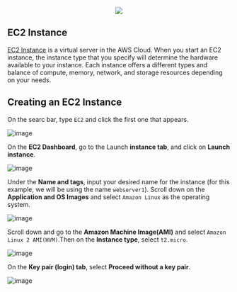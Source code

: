 <p align="center">
  <img src="https://media2.dev.to/dynamic/image/width=1280,height=720,fit=cover,gravity=auto,format=auto/https%3A%2F%2Fdev-to-uploads.s3.amazonaws.com%2Fuploads%2Farticles%2Fwsrrq6s1f12v8jhe2ubj.png"/>
</p>

## EC2 Instance

[EC2 Instance](https://docs.aws.amazon.com/AWSEC2/latest/UserGuide/concepts.html) is a virtual server in the AWS Cloud. When you start an EC2 instance, the instance type that you specify will determine the hardware available to your instance. Each instance offers a different types and balance of compute, memory, network, and storage resources depending on your needs.

## Creating an EC2 Instance

On the searc bar, type ```EC2``` and click the first one that appears.

![image](https://github.com/user-attachments/assets/060f8886-4c74-47d0-a487-b7ec99f506fe)

On the **EC2 Dashboard**, go to the Launch **instance tab**, and click on **Launch instance**.

![image](https://github.com/user-attachments/assets/0cbfb280-3182-4b29-b004-bcba6fa2b187)

Under the **Name and tags**, input your desired name for the instance (for this example, we will be using the name ```webserver1```). Scroll down on the **Application and OS Images** and select ```Amazon Linux``` as the operating system.

![image](https://github.com/user-attachments/assets/a8492852-f68b-41d4-99f1-d4ca280398c3)

Scroll down and go to the **Amazon Machine Image(AMI)** and select ```Amazon Linux 2 AMI(HVM)```.Then on the **Instance type**, select ```t2.micro```.

![image](https://github.com/user-attachments/assets/0b9cf22e-71bb-47f4-a527-b863904bb233)

On the **Key pair (login) tab**, select **Proceed without a key pair**.

![image](https://github.com/user-attachments/assets/2e7868f7-4765-4616-beb2-c13acb787a33)







